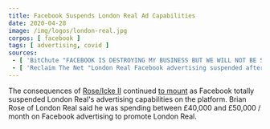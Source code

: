 ```yaml
---
title: Facebook Suspends London Real Ad Capabilities
date: 2020-04-28
image: /img/logos/london-real.jpg
corpos: [ facebook ]
tags: [ advertising, covid ]
sources:
 - [ 'BitChute "FACEBOOK IS DESTROYING MY BUSINESS BUT WE WILL NOT BE SILENCED & WE WILL NOT BE CENSORED 🤐👊🌍" by London Real (29 Apr 2020)', 'https://www.bitchute.com/video/fdx90-hBwME/' ]
 - [ 'Reclaim The Net "London Real Facebook advertising suspended after airing interview with David Icke" by Cindy Harper (28 Apr 2020)', 'https://reclaimthenet.org/london-real-facebook-advertising-suspended-david-icke/' ]
---
```


The consequences of [Rose/Icke II](/events/youtube-removes-rose-icke-ii/)
continued [to
mount](/events/london-real-gets-content-removed-from-several-major-platforms/)
as Facebook totally suspended London Real's advertising capabilities on the
platform. Brian Rose of London Real said he was spending between £40,000 and
£50,000 / month on Facebook advertising to promote London Real.
